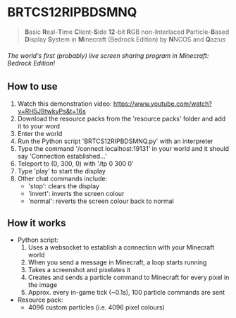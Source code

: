 # BRTCS12RIPBDSMNQ
> **B**asic **R**eal-**T**ime **C**lient-**S**ide **12**-bit **R**GB non-**I**nterlaced **P**article-**B**ased **D**isplay **S**ystem in **M**inecraft (Bedrock Edition) by **N**NCOS and **Q**azius

###### *The world's first (probably) live screen sharing program in Minecraft: Bedrock Edition!*

## How to use
1. Watch this demonstration video: https://www.youtube.com/watch?v=RH5J9twkyPs&t=16s
2. Download the resource packs from the 'resource packs' folder and add it to your word
3. Enter the world
4. Run the Python script 'BRTCS12RIPBDSMNQ.py' with an interpreter
5. Type the command '/connect localhost:19131' in your world and it should say 'Connection established...'
6. Teleport to (0, 300, 0) with '/tp 0 300 0'
7. Type 'play' to start the display
8. Other chat commands include:
   - 'stop': clears the display
   - 'invert': inverts the screen colour
   - 'normal': reverts the screen colour back to normal

## How it works
- Python script:
  1. Uses a websocket to establish a connection with your Minecraft world 
  2. When you send a message in Minecraft, a loop starts running
  3. Takes a screenshot and pixelates it
  4. Creates and sends a particle command to Minecraft for every pixel in the image
  5. Approx. every in-game tick (~0.1s), 100 particle commands are sent
- Resource pack:
  - 4096 custom particles (i.e. 4096 pixel colours)
